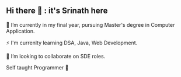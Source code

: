 ## Hi there 👋 : it's Srinath here

🔭 I’m currently in my final year, pursuing Master's degree in Computer Application.

⚡ I'm currenlty learning DSA, Java, Web Development.

👯 I’m looking to collaborate on SDE roles.

Self taught Programmer 🙂




<!--
**Sri23r/Sri23r** is a ✨ _special_ ✨ repository because its `README.md` (this file) appears on your GitHub profile.

Here are some ideas to get you started:

- 🔭 I’m currently working on ...
- 🌱 I’m currently learning ...
- 👯 I’m looking to collaborate on ...
- 🤔 I’m looking for help with ...
- 💬 Ask me about ...
- 📫 How to reach me: ...
- 😄 Pronouns: ...
- ⚡ Fun fact: ...
-->
